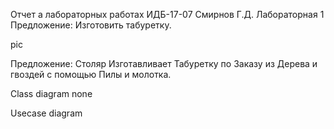 Отчет а лабораторных работах
ИДБ-17-07 Смирнов Г.Д.
Лабораторная 1
Предложение: Изготовить табуретку.

pic

Предложение: Столяр Изготавливает Табуретку по Заказу из Дерева и гвоздей с помощью Пилы и молотка.

Class diagram
none

Usecase diagram
